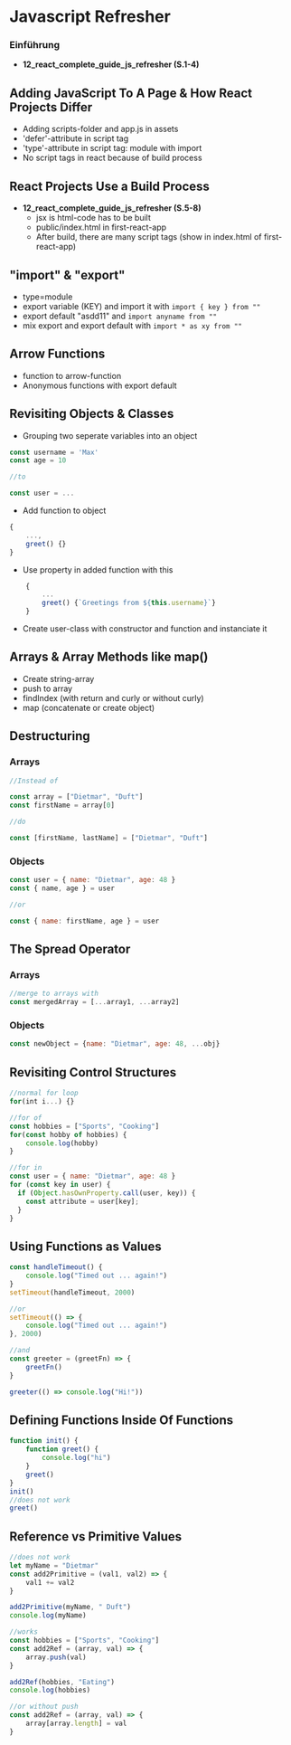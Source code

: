 # Javascript Refresher
### Einführung
* **12_react_complete_guide_js_refresher (S.1-4)**
  
## Adding JavaScript To A Page & How React Projects Differ
  * Adding scripts-folder and app.js in assets 
  * 'defer'-attribute in script tag
  * 'type'-attribute in script tag: module with import
  * No script tags in react because of build process
  
## React Projects Use a Build Process
  * **12_react_complete_guide_js_refresher (S.5-8)**
    * jsx is html-code has to be built
    * public/index.html in first-react-app 
    * After build, there are many script tags (show in index.html of first-react-app)
  
## "import" & "export"
  * type=module
  * export variable (KEY) and import it with ```import { key } from ""```
  * export default "asdd11" and ```import anyname from ""```
  * mix export and export default with ```import * as xy from ""```

## Arrow Functions
  * function to arrow-function
  * Anonymous functions with export default
  
## Revisiting Objects & Classes
  * Grouping two seperate variables into an object
  ```js
  const username = 'Max'
  const age = 10

  //to

  const user = ...
  ```
  * Add function to object
```js
{
    ...,
    greet() {}
}
```
  * Use property in added function with this
```js
    {
        ...
        greet() {`Greetings from ${this.username}`}
    }
```
  * Create user-class with constructor and function and instanciate it
  
  
## Arrays & Array Methods like map()
  * Create string-array
  * push to array
  * findIndex (with return and curly or without curly)
  * map (concatenate or create object)

## Destructuring
  ### Arrays
  ```js
  //Instead of

  const array = ["Dietmar", "Duft"]
  const firstName = array[0]

  //do

  const [firstName, lastName] = ["Dietmar", "Duft"]
  ```
  ### Objects
  ```js
  const user = { name: "Dietmar", age: 48 }
  const { name, age } = user

  //or

  const { name: firstName, age } = user
  ```

## The Spread Operator

### Arrays
```js
//merge to arrays with
const mergedArray = [...array1, ...array2]
```

### Objects
```js
const newObject = {name: "Dietmar", age: 48, ...obj}
```

## Revisiting Control Structures
```js
//normal for loop
for(int i...) {}

//for of
const hobbies = ["Sports", "Cooking"]
for(const hobby of hobbies) {
    console.log(hobby)
}

//for in
const user = { name: "Dietmar", age: 48 }
for (const key in user) {
  if (Object.hasOwnProperty.call(user, key)) {
    const attribute = user[key];
  }
}
```

## Using Functions as Values

```js
const handleTimeout() {
    console.log("Timed out ... again!")
}
setTimeout(handleTimeout, 2000)

//or
setTimeout(() => {
    console.log("Timed out ... again!")
}, 2000)

//and
const greeter = (greetFn) => {
    greetFn()
}

greeter(() => console.log("Hi!"))
```
## Defining Functions Inside Of Functions

```js
function init() {
    function greet() {
        console.log("hi")
    }
    greet()
}
init()
//does not work
greet()
```
## Reference vs Primitive Values
```js
//does not work
let myName = "Dietmar"
const add2Primitive = (val1, val2) => {
    val1 += val2
}

add2Primitive(myName, " Duft")
console.log(myName)

//works
const hobbies = ["Sports", "Cooking"]
const add2Ref = (array, val) => {
    array.push(val)
}

add2Ref(hobbies, "Eating")
console.log(hobbies)

//or without push
const add2Ref = (array, val) => {
    array[array.length] = val
}
```